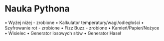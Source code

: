 <h1>Nauka Pythona</h1>
•	Wyżej niżej - zrobione
•	Kalkulator temperatury/wagi/odległości
•	Szyfrowanie rot - zrobione
•	Fizz Buzz - zrobione
•	Kamień/Papier/Nożyce
•	Wisielec
•	Generator losowych słów
•	Generator Haseł
